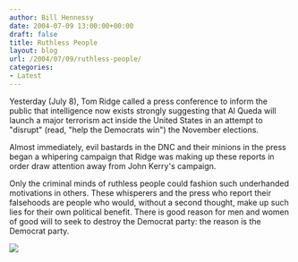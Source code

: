 ```yaml
---
author: Bill Hennessy
date: 2004-07-09 13:00:00+00:00
draft: false
title: Ruthless People
layout: blog
url: /2004/07/09/ruthless-people/
categories:
- Latest
---
```


Yesterday (July 8), Tom Ridge called a press conference to inform the public that intelligence now exists strongly suggesting that Al Queda will launch a major terrorism act inside the United States in an attempt to "disrupt" (read, "help the Democrats win") the November elections.




Almost immediately, evil bastards in the DNC and their minions in the press began a whipering campaign that Ridge was making up these reports in order draw attention away from John Kerry's campaign. 




Only the criminal minds of ruthless people could fashion such underhanded motivations in others. These whisperers and the press who report their falsehoods are people who would, without a second thought, make up such lies for their own political benefit. There is good reason for men and women of good will to seek to destroy the Democrat party: the reason is the Democrat party. 

![](https://blog.billhennessy.com/aggbug.aspx?PostID=700)

